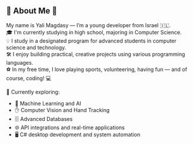 ## 👋 About Me 👋

My name is Yali Magdasy — I’m a young developer from Israel 🇮🇱.  
🎓 I'm currently studying in high school, majoring in Computer Science.  
💡 I study in a designated program for advanced students in computer science and technology.  
🛠️ I enjoy building practical, creative projects using various programming languages.  
⚽ In my free time, I love playing sports, volunteering, having fun — and of course, coding! 💻

🔭 Currently exploring:
- 🤖 Machine Learning and AI
- ✋ Computer Vision and Hand Tracking
- 🗄️ Advanced Databases 
- 🌐 API integrations and real-time applications
- 🖥️ C# desktop development and system automation
